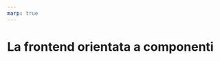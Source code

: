 ```yaml
---
marp: true
---
```


<script src="../node_modules/mermaid/dist/mermaid.min.js"></script>
<script>mermaid.initialize({startOnLoad:true, theme:"forest", mirrorActors:false});</script>

<link rel="stylesheet" href="res/styles.css">
<link rel="stylesheet" href="res/fontawesome.css">


# La frontend orientata a componenti